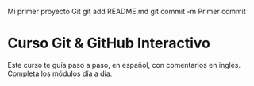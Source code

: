 
Mi primer proyecto Git git add README.md git commit -m Primer commit

# Curso Git & GitHub Interactivo

Este curso te guía paso a paso, en español, con comentarios en inglés.
Completa los módulos día a día.
